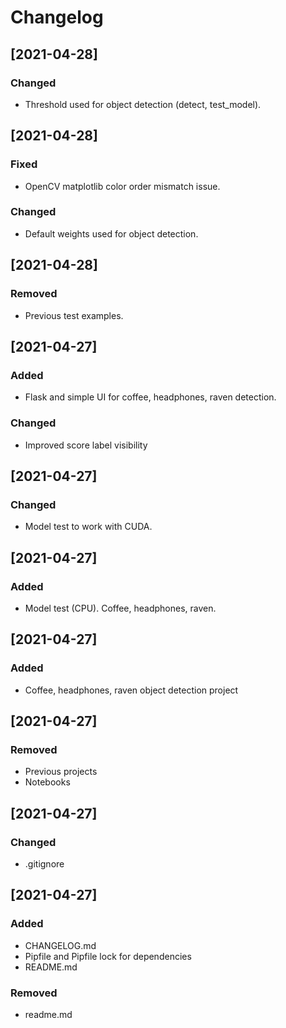 # Changelog

## [2021-04-28]

### Changed

- Threshold used for object detection (detect, test_model).


## [2021-04-28]

### Fixed

- OpenCV matplotlib color order mismatch issue.

### Changed

- Default weights used for object detection.


## [2021-04-28]

### Removed

- Previous test examples.


## [2021-04-27]

### Added

- Flask and simple UI for coffee, headphones, raven detection.

### Changed

- Improved score label visibility


## [2021-04-27]

### Changed

- Model test to work with CUDA.


## [2021-04-27]

### Added

- Model test (CPU). Coffee, headphones, raven.


## [2021-04-27]

### Added

- Coffee, headphones, raven object detection project


## [2021-04-27]

### Removed

- Previous projects
- Notebooks


## [2021-04-27]

### Changed

- .gitignore


## [2021-04-27]

### Added

- CHANGELOG.md
- Pipfile and Pipfile lock for dependencies
- README.md

### Removed

- readme.md
